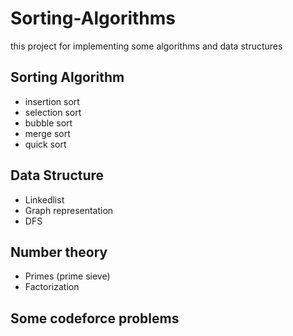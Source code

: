 # Sorting-Algorithms
 this project for implementing some algorithms and data structures 
## Sorting Algorithm 
* insertion sort <br>
* selection sort <br>
* bubble sort <br>
* merge sort <br>
* quick sort
## Data Structure 
* Linkedlist <br>
* Graph representation <br>
* DFS 
## Number theory 
* Primes (prime sieve)<br>
* Factorization
## Some codeforce problems 

